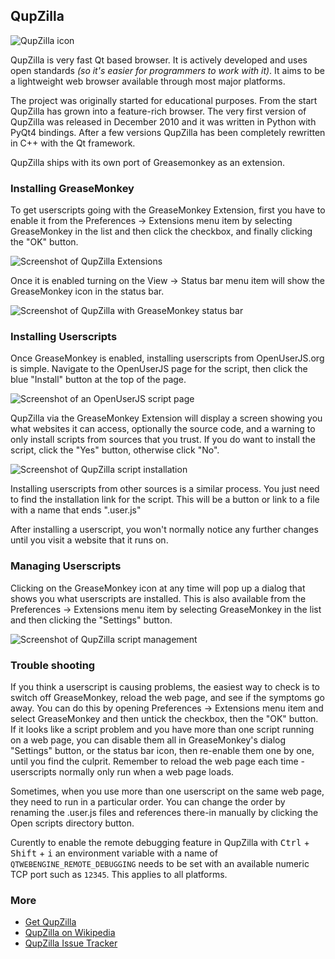 ## QupZilla

![QupZilla icon][qupzillaIcon]

QupZilla is very fast Qt based browser. It is actively developed and uses open standards *(so it's easier for programmers to work with it)*. It aims to be a lightweight web browser available through most major platforms.

The project was originally started for educational purposes. From the start QupZilla has grown into a feature-rich browser. The very first version of QupZilla was released in December 2010 and it was written in Python with PyQt4 bindings. After a few versions QupZilla has been completely rewritten in C++ with the Qt framework.

QupZilla ships with its own port of Greasemonkey as an extension.

### Installing GreaseMonkey

To get userscripts going with the GreaseMonkey Extension, first you have to enable it from the Preferences &rarr; Extensions menu item by selecting GreaseMonkey in the list and then click the checkbox, and finally clicking the "OK" button.

![Screenshot of QupZilla Extensions][qupzillaExtensionsScreenshot]

Once it is enabled turning on the View &rarr; Status bar menu item will show the GreaseMonkey icon in the status bar.

![Screenshot of QupZilla with GreaseMonkey status bar][qupzillaScreenshot3]

### Installing Userscripts

Once GreaseMonkey is enabled, installing userscripts from OpenUserJS.org is simple. Navigate to the OpenUserJS page for the script, then click the blue "Install" button at the top of the page.

![Screenshot of an OpenUserJS script page][oujsScriptPageScreenshot1]

QupZilla via the GreaseMonkey Extension will display a screen showing you what websites it can access, optionally the source code, and a warning to only install scripts from sources that you trust. If you do want to install the script, click the "Yes" button, otherwise click "No".

![Screenshot of QupZilla script installation][qupzillaScreenshot4]

Installing userscripts from other sources is a similar process. You just need to find the installation link for the script. This will be a button or link to a file with a name that ends ".user.js"

After installing a userscript, you won't normally notice any further changes until you visit a website that it runs on.

### Managing Userscripts

Clicking on the GreaseMonkey icon at any time will pop up a dialog that shows you what userscripts are installed. This is also available from the Preferences &rarr; Extensions menu item by selecting GreaseMonkey in the list and then clicking the "Settings" button.

![Screenshot of QupZilla script management][qupzillaScreenshot5]

### Trouble shooting

If you think a userscript is causing problems, the easiest way to check is to switch off GreaseMonkey, reload the web page, and see if the symptoms go away. You can do this by opening Preferences &rarr; Extensions menu item and select GreaseMonkey and then untick the checkbox, then the "OK" button. If it looks like a script problem and you have more than one script running on a web page, you can disable them all in GreaseMonkey's dialog "Settings" button, or the status bar icon, then re-enable them one by one, until you find the culprit. Remember to reload the web page each time - userscripts normally only run when a web page loads.

Sometimes, when you use more than one userscript on the same web page, they need to run in a particular order. You can change the order by renaming the .user.js files and references there-in manually by clicking the Open scripts directory button.

Curently to enable the remote debugging feature in QupZilla with <kbd>Ctrl</kbd> + <kbd>Shift</kbd> + <kbd>i</kbd> an environment variable with a name of `QTWEBENGINE_REMOTE_DEBUGGING` needs to be set with an available numeric TCP port such as `12345`. This applies to all platforms.

### More

* [Get QupZilla][qupzillaBrowser]
* [QupZilla on Wikipedia][wikipediaQupZilla]
* [QupZilla Issue Tracker][qupzillaIssueTracker]

[githubFavicon]: https://assets-cdn.github.com/favicon.ico
[oujsFavicon]: https://raw.githubusercontent.com/OpenUserJs/OpenUserJS.org/master/public/images/favicon16.png
[qupzillaIcon]: https://raw.githubusercontent.com/wiki/OpenUserJS/OpenUserJS.org/images/qupzilla_icon.png "QupZilla"
[qupzillaExtensionsScreenshot]: https://raw.githubusercontent.com/wiki/OpenUserJS/OpenUserJS.org/images/qupzilla1.gif "Enabling the GreaseMonkey Extension"
[oujsScriptPageScreenshot1]: https://raw.githubusercontent.com/wiki/OpenUserJS/OpenUserJS.org/images/openuserjs_script.gif "Ready to install a script"
[qupzillaScreenshot3]: https://raw.githubusercontent.com/wiki/OpenUserJS/OpenUserJS.org/images/qupzilla3.png "QupZilla start page with GreaseMoneky enabled"
[qupzillaScreenshot4]: https://raw.githubusercontent.com/wiki/OpenUserJS/OpenUserJS.org/images/qupzilla4.gif "Installing a script"
[qupzillaScreenshot5]: https://raw.githubusercontent.com/wiki/OpenUserJS/OpenUserJS.org/images/qupzilla5.png "Script management"
[qupzillaBrowser]: http://qupzilla.com/
[wikipediaQupZilla]: https://www.wikipedia.org/wiki/QupZilla
[qupzillaIssueTracker]: https://github.com/QupZilla/qupzilla/issues
